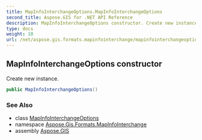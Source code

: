 ```yaml
---
title: MapInfoInterchangeOptions.MapInfoInterchangeOptions
second_title: Aspose.GIS for .NET API Reference
description: MapInfoInterchangeOptions constructor. Create new instance.
type: docs
weight: 10
url: /net/aspose.gis.formats.mapinfointerchange/mapinfointerchangeoptions/mapinfointerchangeoptions/
---
```

## MapInfoInterchangeOptions constructor

Create new instance.

```csharp
public MapInfoInterchangeOptions()
```

### See Also

* class [MapInfoInterchangeOptions](../)
* namespace [Aspose.Gis.Formats.MapInfoInterchange](../../mapinfointerchangeoptions/)
* assembly [Aspose.GIS](../../../)


